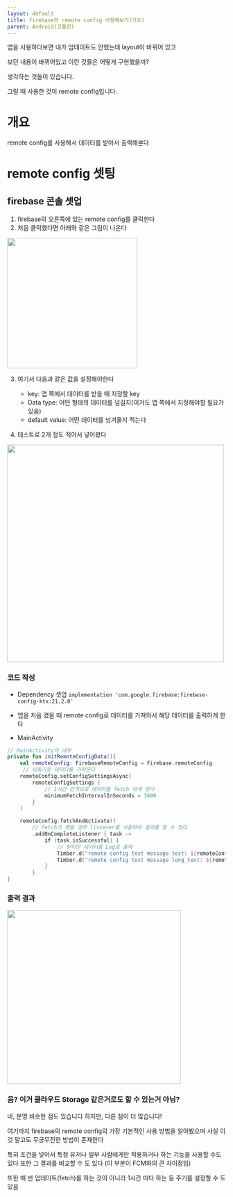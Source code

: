 ```yaml
---
layout: default
title: firebase의 remote config 사용해보기(기초)
parent: Android(코틀린)
---
```


앱을 사용하다보면 내가 업데이트도 안했는데 layout이 바뀌어 있고

보던 내용이 바뀌어있고 이런 것들은 어떻게 구현했을까?

생각하는 것들이 있습니다.

그럴 때 사용한 것이 remote config입니다.

# 개요
remote config를 사용해서 데이터를 받아서 출력해본다

# remote config 셋팅

## firebase 콘솔 셋업
1. firebase의 오른쪽에 있는 remote config를 클릭한다
2. 처음 클릭했다면 아래와 같은 그림이 나온다

<img src="https://user-images.githubusercontent.com/69494230/202616974-8bd7023e-a53e-4195-8958-25c694c6e4d4.png" width="300">

3. 여기서 다음과 같은 값을 설정해야한다
   * key: 앱 쪽에서 데이터를 받을 때 지정할 key
   * Data type: 어떤 형태의 데이터를 넘길지(이거도 앱 쪽에서 지정해야할 필요가 있음)
   * default value: 어떤 데이터를 넘겨줄지 적는다

4. 테스트로 2개 정도 적어서 넣어봤다

<img src="https://user-images.githubusercontent.com/69494230/202617329-fb47dcfc-538d-4317-811d-12fba4c0dab5.png" width="500">

### 코드 작성
* Dependency 셋업
`implementation 'com.google.firebase:firebase-config-ktx:21.2.0'`

* 앱을 처음 켰을 때 remote config로 데이터를 가져와서 해당 데이터를 출력하게 한다

* MainActivity

``` kotlin
// MainActivity의 내부
private fun initRemoteConfigData(){
    val remoteConfig: FirebaseRemoteConfig = Firebase.remoteConfig
     // 비동기로 데이터를 가져온다
    remoteConfig.setConfigSettingsAsync(   
        remoteConfigSettings {
            // 1시간 간격으로 데이터를 fetch 하게 한다
            minimumFetchIntervalInSeconds = 3600       
        }
    )

    remoteConfig.fetchAndActivate()
        // fetch가 됐을 경우 listener를 사용하여 결과를 알 수 있다
        .addOnCompleteListener { task -> 
            if (task.isSuccessful) {
                // 받아온 데이터를 Log로 출력
                Timber.d("remote config test message test: ${remoteConfig.getBoolean("test")}")
                Timber.d("remote config test message long_text: ${remoteConfig.getString("long_text")}")
            }
        }
}
```

### 출력 결과

<img src="https://user-images.githubusercontent.com/69494230/202617767-4223e950-3696-49e3-bf62-0556123c371f.png" width="400">

### 음? 이거 클라우드 Storage 같은거로도 할 수 있는거 아님?

네, 분명 비슷한 점도 있습니다
하지만, 다른 점이 더 많습니다!

여기까지 firebase의 remote config의 가장 기본적인 사용 방법을 알아봤으며
사실 이것 말고도 무궁무진한 방법이 존재한다

특히 조건을 넣어서 특정 유저나 일부 사람에게만 적용하거나 하는 기능을 사용할 수도 있다
또한 그 결과를 비교할 수 도 있다
(이 부분이 FCM와의 큰 차이점임)

또한 매 번 업데이트(fetch)를 하는 것이 아니라 1시간 마다 하는 등 주기를 설정할 수 도 있음